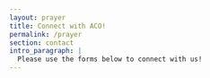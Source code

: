 ```yaml
---
layout: prayer
title: Connect with ACO!
permalink: /prayer
section: contact
intro_paragraph: |
  Please use the forms below to connect with us!
---
```

